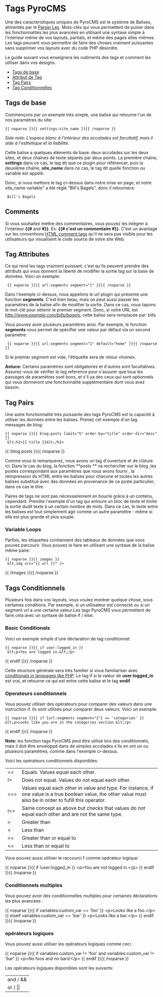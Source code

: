# Tags PyroCMS 

Une des caractéristiques uniques de PyroCMS est le système de Balises, alimentés par le [Parser Lex](https://github.com/happyninjas/lex). Mots-clés qui vous permettent de puiser dans les fonctionnalités les plus avancées en utilisant une syntaxe simple à l'intérieur même de vos layouts, partials, et même des pages elles-mêmes. Les tags peuvent vous permettre de faire des choses vraiment puissantes sans supprimer vos layouts avec du code PHP désordre.

Le guide suivant vous enseignera les rudiments des tags et comment les utiliser dans vos designs.

<ul id="doc_sub_nav">
<li><a href="{{ url:current_url }}#basic">Tags de base</a></li>
<li><a href="{{ url:current_url }}#attributes">Attribut de Tag</a></li>
<li><a href="{{ url:current_url }}#pairs">Tag Pairs</a></li>
<li><a href="{{ url:current_url }}#conditionals">Tag Conditionnelles</a></li>
</ul>

<div id="basic"></div>

## Tags de base

Commençons par un exemple très simple, une balise qui retourne l'un de nos paramètres du site:

    {{ noparse }}{{ settings:site_name }}{{ /noparse }}

_Side note:</strong> L'espace blanc à l'intérieur des accolades est facultatif, mais il aide à l'esthétique et la lisibilité._

Cette balise a quelques éléments de base: deux accolades sur les deux sites, et deux chaînes de texte séparés par deux points. La première chaîne, **settings** dans ce cas, le tag dit que ce plugin pour référencer, puis la deuxième chaîne, **site_name** dans ce cas, le tag dit quelle fonction ou variable est appelé.

Donc, si nous mettons le tag ci-dessus dans notre mise en page, et notre site_name variable" a été réglé "Bill's Bagels", donc il retournera:

     Bill's Bagels

## Comments

Si vous souhaitez mettre des commentaires, vous pouvez les intégrer à l'intérieur **&#123;&#123;#** and **#&#125;&#125;**. Ex: **&#123;&#123;# c'est un commentaire #&#125;&#125;**. 
C'est un avantage sur les conventions [HTML comment tags](http://www.w3.org/TR/html4/intro/sgmltut.html#h-3.2.4) qu'il ne sera pas visible pour les utilisateurs qui visualisent le code source de votre site Web.

<div id="attributes"></div>

## Tag Attributes

Ce qui rend les tags vraiment puissant, c'est qu'ils peuvent prendre des attributs qui vous donnent la liberté de modifier la sortie tag sur la base de données. Voici un exemple:

     {{ noparse }}{{ url:segments segment="1" }}{{ /noparse }}

Dans l'exemple ci-dessus, nous appelons le url plugin qui présente une function  **segments**. C'est bien beau, mais on peut aussi passer les paramètres de la balise afin de modifier la sortie. Dans ce cas, nous tapons le mot-clé pour obtenir le premier segment. Donc, si votre URL est _http://www.example.com/bills/bagels_, cette balise sera remplacée par:
     bills

Vous pouvez avoir plusieurs paramètres ainsi. Par exemple, le fonction  **segments**  vous permet de spécifier une valeur par défaut via un second paramètre:

     {{ noparse }}{{ url:segments segment="1" default="home" }}{{ /noparse }}

Si le premier segment est vide, l'étiquette sera de retour «home».

<div class="tip"><strong>Astuce:</strong> Certains paramètres sont obligatoires et d'autres sont facultatives. Assurez-vous de vérifier le tag reference pour s'assurer que  tous les passages de paramètres sont bons, et s'il ya des ceux qui sont optionnels qui vous donneront une fonctionnalité supplémentaire dont vous avez besoin.</div>

<div id="pairs"></div>

## Tag Pairs

Une autre fonctionnalité très puissante des tags PyroCMS est la capacité à utiliser les données entre les balises. Prenez cet exemple d'un tag messages de blog:

    {{ noparse }}{{ blog:posts limit="5" order-by="title" order-dir="desc" }}
     &lt;h2>{{ title }}&lt;/h2>
{{ /blog:posts }}{{ /noparse }}

Comme vous le remarquerez, nous avons un tag d'ouverture et de clôture ici. Dans le cas du blog, la fonction **posts ** va rechercher sur le blog ,les postes correspondant aux paramètres que nous avons fourni , la réimpression du HTML entre les balises pour chacune et toutes les autres balises substitué  avec des données en provenance de ce poste particulier, dans ce cas le titre.

Paires de tags ne sont pas nécessairement en boucle grâce à un contenu, cependant. Prendre l'exemple d'un tag qui entoure un bloc de texte et limite la sortie dudit texte à un certain nombre de mots. Dans ce cas, le texte entre les balises est tout simplement agir comme un autre paramètre - même si elle est plus grande et plus souple.

### Variable Loops

Parfois, les étiquettes contiennent des tableaux de données que vous pouvez parcourir. Vous pouvez le faire en utilisant une syntaxe de la balise même paire:

    {{ noparse }}{{ images }}
     &lt;img src="{{ url }}" />
{{ /images }}{{ /noparse }}

<div id="conditionals"></div>

## Tags Conditionnels

Plusieurs fois dans vos layouts, vous voulez montrer quelque chose, sous certaines conditions. Par exemple, si un utilisateur est connecté ou si un segment url a une certaine valeur.Les tags PyroCMS vous permettent de faire cela avec un syntaxe de balise if / else.

### Basic Conditionals

Voici un exemple simple d'une déclaration de tag conditionnel:

    {{ noparse }}{{ if user:logged_in }}
     &lt;p>You are logged in.&lt;/p>
{{ endif }}{{ /noparse }}

Cette structure générale sera très familier si vous familiariser avec [conditionals in languages like PHP](http://php.net/manual/en/control-structures.if.php). Le tag if si la valeur de **user:logged_in** est vrai, et retourne ce qui est entre cette balise et le tag **endif**.

### Operateurs conditionnels

Vous pouvez utiliser des opérateurs pour comparer des valeurs dans une instruction if. Ils sont utilisés pour comparer deux valeurs. Voici un exemple:

    {{ noparse }}{{ if {url:segments segment="2"} == 'categories' }}
    &lt;p>Looks like you are in the categories section.&lt;/p>
{{ endif }}{{ /noparse }}

<div class="tip"><strong>Note:</strong> les fonction tags PyroCMS peut être utilisé lors des conditionnels, mais il doit être enveloppé dans de simples accolades s'ils en ont un ou plusieurs paramètres, comme dans l'exemple ci-dessus.</div>

Voici les opérateurs conditionnels disponibles:

<table>
<tr>
<td>==</td>
<td>Equals. Values equal each other.</td>
</tr>
<tr>
<td>!=</td>
<td>Does not equal. Values do not equal each other.</td>
</tr>
<tr>
<td>===</td>
<td>Values equal each other in value and type. For instance, if one value is a true boolean value, the other value must also be in order to fufill this operator.</td>
</tr>
<tr>
<td>!==</td>
<td>Same concept as above but checks that values do not equal each other and are not the same type.</td>
</tr>
<tr>
<td>></td>
<td>Greater than</td>
</tr>
<tr>
<td><</td>
<td>Less than</td>
</tr>
<tr>
<td>>=</td>
<td>Greater than or equal to</td>
</tr>
<tr>
<td><=</td>
<td>Less than or equal to</td>
</tr>
</table>

Vous pouvez aussi utiliser le raccourci   **!** comme opérateur logique:

{{ noparse }}{{ if !user:logged_in }}
    &lt;p>You are not logged in.&lt;/p>
{{ endif }}{{ /noparse }}

### Conditionnels multiples

Vous pouvez avoir des conditionnelles multiples pour certaines déclarations les plus avancées :

{{ noparse }}{{ if variables:custom_var == 'foo' }}
    &lt;p>Looks like a foo.&lt;/p>
{{ elseif variables:custom_var == 'bar' }}
    &lt;p>Looks like a bar.&lt;/p>
{{ endif }}{{ /noparse }}

### opérateurs logiques

Vous pouvez aussi utiliser les opérateurs logiques comme ceci :

{{ noparse }}{{ if variables:custom_var != 'foo' and variables:custom_var != 'bar' }}
     &lt;p>No foos and no bars!&lt;/p>
{{ endif }}{{ /noparse }}

Les opérateurs logiques disponibles sont les suivants:

<table>
<tr><td>and / &&</td></tr>
<tr><td>or / ||</td></tr>
</table>
